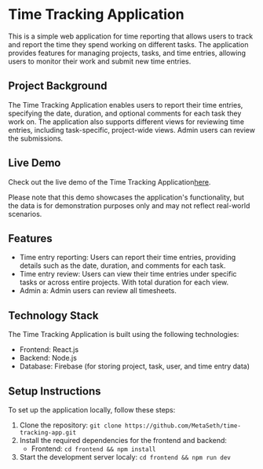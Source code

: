 # Time Tracking Application

This is a simple web application for time reporting that allows users to track and report the time they spend working on different tasks. The application provides features for managing projects, tasks, and time entries, allowing users to monitor their work and submit new time entries.

## Project Background

The Time Tracking Application enables users to report their time entries, specifying the date, duration, and optional comments for each task they work on. The application also supports different views for reviewing time entries, including task-specific, project-wide views. Admin users can review the submissions.


## Live Demo
Check out the live demo of the Time Tracking Application[here](https://time-tracking-app-7d901.web.app/).

Please note that this demo showcases the application's functionality, but the data is for demonstration purposes only and may not reflect real-world scenarios.
## Features

- Time entry reporting: Users can report their time entries, providing details such as the date, duration, and comments for each task.
- Time entry review: Users can view their time entries under specific tasks or across entire projects. With total duration for each view.
- Admin a: Admin users can review all timesheets.

## Technology Stack

The Time Tracking Application is built using the following technologies:

- Frontend: React.js
- Backend: Node.js
- Database: Firebase (for storing project, task, user, and time entry data)

## Setup Instructions

To set up the application locally, follow these steps:

1. Clone the repository: `git clone https://github.com/MetaSeth/time-tracking-app.git`
2. Install the required dependencies for the frontend and backend:
   - Frontend: `cd frontend && npm install`
4. Start the development server localy:
`cd frontend && npm run dev`
